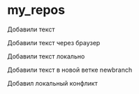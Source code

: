 ﻿# my_repos

Добавили текст

Добавили текст через браузер

Добавили текст локально

Добавили текст в новой ветке newbranch

Добавил локальный конфликт
